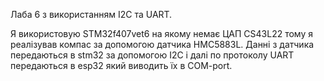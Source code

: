 Лаба 6 з використанням I2C та UART.

Я використовую STM32f407vet6 на якому немає ЦАП CS43L22 тому я реалізував компас за допомогою датчика HMC5883L.
Данні з датчика передаються в stm32 за допомогою  I2C і далі по протоколу UART передаються в esp32 який виводить їх в COM-port.
